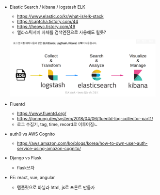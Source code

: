 - Elastic Search / kibana / logstash ELK

  - https://www.elastic.co/kr/what-is/elk-stack
  - https://captcha.tistory.com/44
  - https://heowc.tistory.com/49
  - 엘라스틱서치 자체를 검색엔진으로 사용해도 될듯?

  ![image-20210411213930472](img.assets/image-20210411213930472.png)

- Fluentd

  - https://www.fluentd.org/
  - https://jonnung.dev/system/2018/04/06/fluentd-log-collector-part1/
  - 로그 수집기, tag, time, record로 이루어짐ㄴ

- auth0 vs AWS Cognito
  - https://aws.amazon.com/ko/blogs/korea/how-to-own-user-auth-service-using-amazon-cognito/
- Django vs Flask
  - flask쓰자
- FE: react, vue, angular
  - 템플릿으로 바닐라 html, js로 프론트 만들자